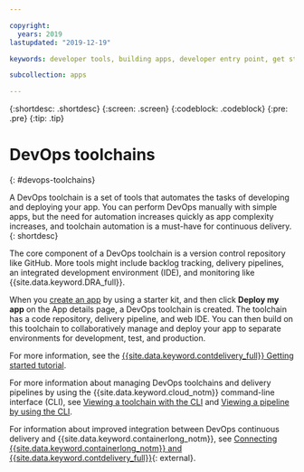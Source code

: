 ```yaml
---

copyright:
  years: 2019
lastupdated: "2019-12-19"

keywords: developer tools, building apps, developer entry point, get started coding, DevOps, toolchain, continuous delivery, cluster

subcollection: apps

---
```


{:shortdesc: .shortdesc}
{:screen: .screen}
{:codeblock: .codeblock}
{:pre: .pre}
{:tip: .tip}

# DevOps toolchains
{: #devops-toolchains}

A DevOps toolchain is a set of tools that automates the tasks of developing and deploying your app. You can perform DevOps manually with simple apps, but the need for automation increases quickly as app complexity increases, and toolchain automation is a must-have for continuous delivery.
{: shortdesc}

The core component of a DevOps toolchain is a version control repository like GitHub. More tools might include backlog tracking, delivery pipelines, an integrated development environment (IDE), and monitoring like {{site.data.keyword.DRA_full}}.

When you [create an app](/docs/apps?topic=apps-getting-started) by using a starter kit, and then click **Deploy my app** on the App details page, a DevOps toolchain is created. The toolchain has a code repository, delivery pipeline, and web IDE. You can then build on this toolchain to collaboratively manage and deploy your app to separate environments for development, test, and production.

For more information, see the [{{site.data.keyword.contdelivery_full}} Getting started tutorial](/docs/services/ContinuousDelivery?topic=ContinuousDelivery-getting-started).

For more information about managing DevOps toolchains and delivery pipelines by using the {{site.data.keyword.cloud_notm}} command-line interface (CLI), see [Viewing a toolchain with the CLI](/docs/services/ContinuousDelivery?topic=ContinuousDelivery-toolchains_getting_started#viewing-toolchain-cli) and [Viewing a pipeline by using the CLI](/docs/services/ContinuousDelivery?topic=ContinuousDelivery-pipeline-working#viewing-pipeline-cli).

For information about improved integration between DevOps continuous delivery and {{site.data.keyword.containerlong_notm}}, see [Connecting {{site.data.keyword.containerlong_notm}} and {{site.data.keyword.contdelivery_full}}](https://www.ibm.com/cloud/blog/announcements/connecting-ibm-cloud-kubernetes-service-and-ibm-continuous-delivery){: external}.
